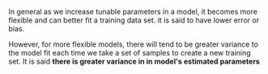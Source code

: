 In general as we increase tunable parameters in a model, it becomes more flexible and can better fit a training data set. it is said to have lower error or bias.

However, for more flexible models, there will tend  to be greater variance to the model fit each time we take a set of samples to create a new training set. It is said **there is greater variance in in model's estimated parameters**